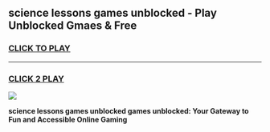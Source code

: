 
## science lessons games unblocked - Play Unblocked Gmaes & Free
<h3>
<a href="https://news.freeplayer.one?title=science_lessons_games_unblocked&ref=23F">CLICK TO PLAY</a></h3>
<hr>

<h3>
<a href="https://news.freeplayer.one?title=science_lessons_games_unblocked&ref=23F">CLICK 2 PLAY</a>
  
</h3>

<a href="https://news.freeplayer.one?title=science_lessons_games_unblocked&ref=23F/"><img src="https://clearcache.store/games.png"></a>


**science lessons games unblocked games unblocked: Your Gateway to Fun and Accessible Online Gaming**
